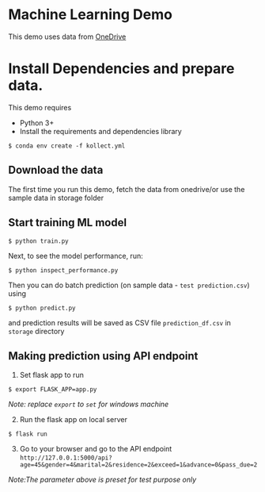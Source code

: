 # Machine Learning Demo

This demo uses data from [OneDrive](https://onedrive.live.com/?id=58F0C85D32E24FFE%21127&cid=58F0C85D32E24FFE)

# Install Dependencies and prepare data.

This demo requires

- Python 3+
- Install the requirements and dependencies library

```
$ conda env create -f kollect.yml
```

## Download the data

The first time you run this demo, fetch the data from onedrive/or 
use the sample data in storage folder

## Start training ML model

```
$ python train.py
```

Next, to see the model performance, run:
```
$ python inspect_performance.py
```

Then you can do batch prediction (on sample data - `test prediction.csv`) using 

```
$ python predict.py 
```

and prediction results will be saved as CSV file `prediction_df.csv` in `storage` directory

## Making prediction using API endpoint

1. Set flask app to run
```
$ export FLASK_APP=app.py 
```
_Note: replace `export` to `set` for windows machine_

2. Run the flask app on local server
```
$ flask run
```

3. Go to your browser and go to the API endpoint
`http://127.0.0.1:5000/api?age=45&gender=4&marital=2&residence=2&exceed=1&advance=0&pass_due=2`

_Note:The parameter above is preset for test purpose only_